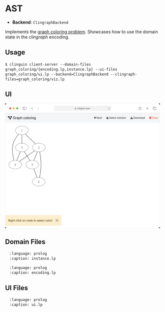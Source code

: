 # AST

- **Backend**:   `ClingraphBackend`

Implements the [graph coloring problem](https://en.wikipedia.org/wiki/Graph_coloring). Showcases how to use the domain state in the *clingraph* encoding.


## Usage

```console
$ clinguin client-server --domain-files graph_coloring/{encoding.lp,instance.lp} --ui-files graph_coloring/ui.lp --backend=ClingraphBackend --clingraph-files=graph_coloring/viz.lp
```

## UI

<img src="https://github.com/potassco/clinguin/blob/master/examples/angular/graph_coloring/ui.gif?raw=true">

## Domain Files

```{literalinclude} ../../../examples/angular/graph_coloring/instance.lp
  :language: prolog
  :caption: instance.lp
```
```{literalinclude} ../../../examples/angular/graph_coloring/encoding.lp
  :language: prolog
  :caption: encoding.lp
```

## UI Files

```{literalinclude} ../../../examples/angular/graph_coloring/ui.lp
  :language: prolog
  :caption: ui.lp
```
